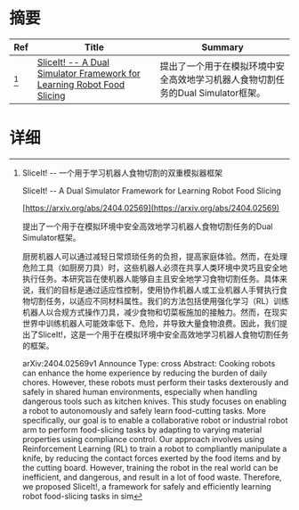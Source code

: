 # 摘要

| Ref | Title | Summary |
| --- | --- | --- |
| [^1] | [SliceIt! -- A Dual Simulator Framework for Learning Robot Food Slicing](https://arxiv.org/abs/2404.02569) | 提出了一个用于在模拟环境中安全高效地学习机器人食物切割任务的Dual Simulator框架。 |

# 详细

[^1]: SliceIt! -- 一个用于学习机器人食物切割的双重模拟器框架

    SliceIt! -- A Dual Simulator Framework for Learning Robot Food Slicing

    [https://arxiv.org/abs/2404.02569](https://arxiv.org/abs/2404.02569)

    提出了一个用于在模拟环境中安全高效地学习机器人食物切割任务的Dual Simulator框架。

    

    厨房机器人可以通过减轻日常烦琐任务的负担，提高家庭体验。然而，在处理危险工具（如厨房刀具）时，这些机器人必须在共享人类环境中灵巧且安全地执行任务。本研究旨在使机器人能够自主且安全地学习食物切割任务。具体来说，我们的目标是通过适应性控制，使用协作机器人或工业机器人手臂执行食物切割任务，以适应不同材料属性。我们的方法包括使用强化学习（RL）训练机器人以合规方式操作刀具，减少食物和切菜板施加的接触力。然而，在现实世界中训练机器人可能效率低下、危险，并导致大量食物浪费。因此，我们提出了SliceIt!，这是一个用于在模拟环境中安全高效地学习机器人食物切割任务的框架。

    arXiv:2404.02569v1 Announce Type: cross  Abstract: Cooking robots can enhance the home experience by reducing the burden of daily chores. However, these robots must perform their tasks dexterously and safely in shared human environments, especially when handling dangerous tools such as kitchen knives. This study focuses on enabling a robot to autonomously and safely learn food-cutting tasks. More specifically, our goal is to enable a collaborative robot or industrial robot arm to perform food-slicing tasks by adapting to varying material properties using compliance control. Our approach involves using Reinforcement Learning (RL) to train a robot to compliantly manipulate a knife, by reducing the contact forces exerted by the food items and by the cutting board. However, training the robot in the real world can be inefficient, and dangerous, and result in a lot of food waste. Therefore, we proposed SliceIt!, a framework for safely and efficiently learning robot food-slicing tasks in sim
    

